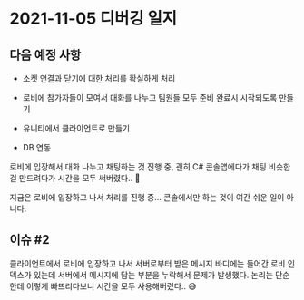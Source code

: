 # 2021-11-05 디버깅 일지

## 다음 예정 사항

- 소켓 연결과 닫기에 대한 처리를 확실하게 처리

- 로비에 참가자들이 모여서 대화를 나누고 팀원들 모두 준비 완료시 시작되도록 만들기

- 유니티에서 클라이언트로 만들기

- DB 연동

  

로비에 입장해서 대화 나누고 채팅하는 것 진행 중, 괜히 C# 콘솔앱에다가 채팅 비슷한 걸 만드려다가 시간을 모두 써버렸다.. 🤢

지금은 로비에 입장하고 나서 처리를 진행 중... 콘솔에서만 하는 것이 여간 쉬운 일이 아니다. 



## 이슈 #2

클라이언트에서 로비에 입장하고 나서 서버로부터 받은 메시지 바디에는 들어간 로비 인덱스가 있는데 서버에서 메시지에 담는 부분을 누락해서 문제가 발생했다. 논리는 단순한데 이렇게 빠뜨리다보니 시간을 모두 사용해버렸다.. 😅

